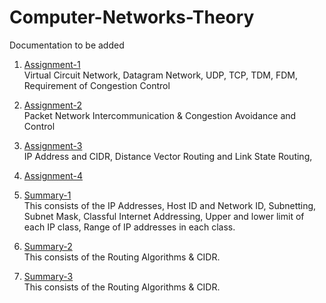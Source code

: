 # Computer-Networks-Theory
Documentation to be added

1. [Assignment-1](https://github.com/rishitsaiya/Computer-Networks-Theory/tree/master/Assignment-1) </br>
    Virtual Circuit Network, Datagram Network, UDP, TCP, TDM, FDM, Requirement of Congestion Control

2. [Assignment-2](https://github.com/rishitsaiya/Computer-Networks-Theory/tree/master/Assignment-2)</br>
    Packet Network Intercommunication & Congestion Avoidance and Control

3. [Assignment-3](https://github.com/rishitsaiya/Computer-Networks-Theory/tree/master/Assignment-3)</br>
    IP Address and CIDR, Distance Vector Routing and Link State Routing, 

4. [Assignment-4](https://github.com/rishitsaiya/Computer-Networks-Theory/tree/master/Assignment-4)</br>
    

5. [Summary-1](https://github.com/rishitsaiya/Computer-Networks-Theory/tree/master/Summary-1)</br>
    This consists of the IP Addresses, Host ID and Network ID, Subnetting, Subnet Mask, Classful Internet Addressing, Upper and lower   limit of each IP class, Range of IP addresses in each class.

6. [Summary-2](https://github.com/rishitsaiya/Computer-Networks-Theory/tree/master/Summary-2)</br>
    This consists of the Routing Algorithms & CIDR.

7. [Summary-3](https://github.com/rishitsaiya/Computer-Networks-Theory/tree/master/Summary-3)</br>
    This consists of the Routing Algorithms & CIDR.
